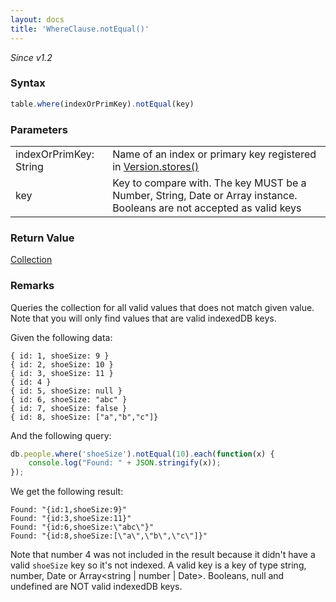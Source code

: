 ```yaml
---
layout: docs
title: 'WhereClause.notEqual()'
---
```


_Since v1.2_

### Syntax

```javascript
table.where(indexOrPrimKey).notEqual(key)
```

### Parameters
<table>
<tr><td>indexOrPrimKey: String</td><td>Name of an index or primary key registered in <a href="/docs/Version/Version.stores()">Version.stores()</a></td></tr>
<tr><td>key</td><td>Key to compare with. The key MUST be a Number, String, Date or Array instance. Booleans are not accepted as valid keys</td></tr>
</table>

### Return Value

[Collection](/docs/Collection/Collection)

### Remarks

Queries the collection for all valid values that does not match given value. Note that you will only find values that are valid indexedDB keys.

Given the following data:

```
{ id: 1, shoeSize: 9 }
{ id: 2, shoeSize: 10 }
{ id: 3, shoeSize: 11 }
{ id: 4 }
{ id: 5, shoeSize: null }
{ id: 6, shoeSize: "abc" }
{ id: 7, shoeSize: false }
{ id: 8, shoeSize: ["a","b","c"]}
```
And the following query:

```javascript
db.people.where('shoeSize').notEqual(10).each(function(x) {
    console.log("Found: " + JSON.stringify(x));
});
```
We get the following result:

```
Found: "{id:1,shoeSize:9}"
Found: "{id:3,shoeSize:11}"
Found: "{id:6,shoeSize:\"abc\"}"
Found: "{id:8,shoeSize:[\"a\",\"b\",\"c\"]}"
```

Note that number 4 was not included in the result because it didn't have a valid `shoeSize` key so it's not indexed. A valid key is a key of type string, number, Date or Array<string \| number \| Date>. Booleans, null and undefined are NOT valid indexedDB keys.

